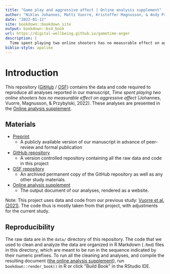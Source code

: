 ```yaml
--- 
title: "Game play and aggressive affect | Online analysis supplement"
author: "Niklas Johannes, Matti Vuorre, Kristoffer Magnusson, & Andy Przybylski"
date: "2022-01-12"
site: bookdown::bookdown_site
output: bookdown::bs4_book
url: https://digital-wellbeing.github.io/gametime-anger
description: |
  Time spent playing two online shooters has no measurable effect on aggressive affect* (Johannes, Vuorre, Magnusson, & Przybylski, 2021)"
biblio-style: apalike
---
```


# Introduction

This repository ([GitHub](https://github.com/digital-wellbeing/gametime-anger) / [OSF](https://osf.io/zd6c2/)) contains the data and code required to reproduce all analyses reported in our manuscript, *Time spent playing two online shooters has no measurable effect on aggressive affect* (Johannes, Vuorre, Magnusson, & Przybylski, 2022). These analyses are presented in the [Online analysis supplement](https://digital-wellbeing.github.io/gametime-anger).

## Materials

- [Preprint](https://psyarxiv.com/)  
  - A publicly available version of our manuscript in advance of peer-review and formal publication
- [GitHub repository](https://github.com/digital-wellbeing/gametime-anger)  
  - A version controlled repository containing all the raw data and code in this project
- [OSF repository](https://osf.io/zd6c2/)  
  - An archived permanent copy of the GitHub repository as well as any other study materials.
- [Online analysis supplement](https://digital-wellbeing.github.io/gametime-anger)
  - The output document of our analyses, rendered as a website.

Note: This project uses data and code from our previous study: [Vuorre et al. (2021)](https://psyarxiv.com/8cxyh/). The code thus is mostly taken from that project, with adjustments for the current study.

## Reproducibility

The raw data are in the `data/` directory of this repository. The code that we used to clean and analyze the data are organized in R Markdown (`.Rmd`) files in this directory, which are meant to be run in the sequence indicated by their numeric prefixes. To run all the cleaning and analyses, and compile the resulting document ([the online analysis supplement](https://digital-wellbeing.github.io/gametime-anger)), run `bookdown::render_book()` in R or click "Build Book" in the RStudio IDE.
